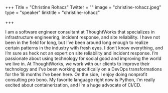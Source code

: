 +++
Title = "Christine Rohacz"
Twitter = ""
image = "christine-rohacz.jpeg"
type = "speaker"
linktitle = "christine-rohacz"

+++

I am a software engineer consultant at ThoughtWorks that specializes in infrastructure engineering, incident response, and site reliability. I have not been in the field for long, but I’ve been around long enough to realize certain patterns in the industry with fresh eyes. I don’t know everything, and I’m sure as heck not an expert on site reliability and incident response. I’m passionate about using technology for social good and improving the world we live in. At ThoughtWorks, we work with our clients to improve their technology and I’ve been working specifically on a DevOps transformations for the 18 months I’ve been here. On the side, I enjoy doing nonprofit consulting pro bono. My favorite language right now is Python, I’m really excited about containerization, and I’m a huge advocate of CI/CD.

